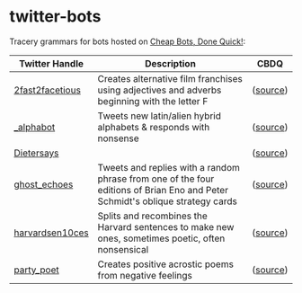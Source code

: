 # twitter-bots
Tracery grammars for bots hosted on [Cheap Bots, Done Quick!](http://cheapbotsdonequick.com):

|Twitter Handle|Description|CBDQ|
|---|---|---|
|[2fast2facetious](https://twitter.com/2fast2facetious)|Creates alternative film franchises using adjectives and adverbs beginning with the letter F|([source](https://cheapbotsdonequick.com/source/2fast2facetious))|
|[\_alphabot](https://twitter.com/_alphabot)|Tweets new latin/alien hybrid alphabets & responds with nonsense|([source](https://cheapbotsdonequick.com/source/_alphabot))|
|[Dietersays](https://twitter.com/Dietersays)||([source](https://cheapbotsdonequick.com/source/Dietersays))|
|[ghost_echoes](https://twitter.com/ghost_echoes)|Tweets and replies with a random phrase from one of the four editions of Brian Eno and Peter Schmidt's oblique strategy cards|([source](https://cheapbotsdonequick.com/source/ghost_echoes))|
|[harvardsen10ces](http://twitter.com/harvardsen10ces)|Splits and recombines the Harvard sentences to make new ones, sometimes poetic, often nonsensical|([source](https://cheapbotsdonequick.com/source/harvardsen10ces))|
|[party_poet](https://twitter.com/party_poet)|Creates positive acrostic poems from negative feelings|([source](https://cheapbotsdonequick.com/source/party_poet))|

